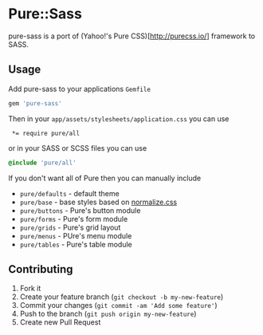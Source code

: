 # Pure::Sass

pure-sass is a port of (Yahoo!'s Pure CSS)[http://purecss.io/] framework to SASS.

## Usage

Add pure-sass to your applications `Gemfile`

```ruby
gem 'pure-sass'
```

Then in your `app/assets/stylesheets/application.css` you can use

```
 *= require pure/all
```

or in your SASS or SCSS files you can use

```sass
@include 'pure/all'
```

If you don't want all of Pure then you can manually include

  * `pure/defaults` - default theme
  * `pure/base` - base styles based on [normalize.css](http://necolas.github.io/normalize.css/)
  * `pure/buttons` - Pure's button module
  * `pure/forms` - Pure's form module
  * `pure/grids` - Pure's grid layout
  * `pure/menus` - PUre's menu module
  * `pure/tables` - Pure's table module

## Contributing

1. Fork it
2. Create your feature branch (`git checkout -b my-new-feature`)
3. Commit your changes (`git commit -am 'Add some feature'`)
4. Push to the branch (`git push origin my-new-feature`)
5. Create new Pull Request
